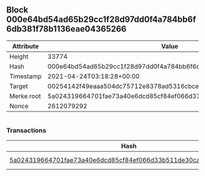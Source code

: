 ## Block 000e64bd54ad65b29cc1f28d97dd0f4a784bb6f6db381f78b1136eae04365266

Attribute | Value
--- | ---
Height | 33774
Hash | 000e64bd54ad65b29cc1f28d97dd0f4a784bb6f6db381f78b1136eae04365266
Timestamp | 2021-04-24T03:18:28+00:00
Target | 00254142f49eaaa504dc75712e8378ad5316cbcead634704b3734b6271167cc4
Merke root | 5a024319664701fae73a40e6dcd85cf84ef066d33b511de30ca686f45d1429aa
Nonce | 2612079292

```

```

### Transactions

Hash | Amount
--- | ---
[5a024319664701fae73a40e6dcd85cf84ef066d33b511de30ca686f45d1429aa](5a024319664701fae73a40e6dcd85cf84ef066d33b511de30ca686f45d1429aa.md) | 10.00000000 SKEPTI 
